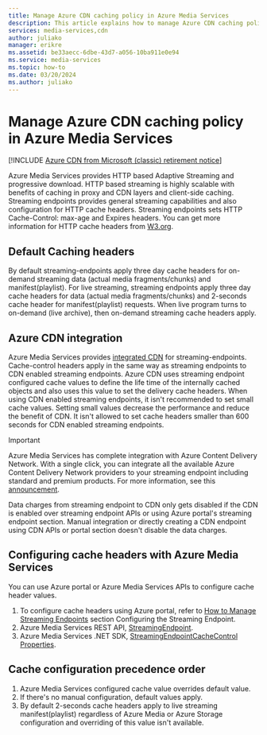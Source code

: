 ```yaml
---
title: Manage Azure CDN caching policy in Azure Media Services
description: This article explains how to manage Azure CDN caching policy in Azure Media Services.
services: media-services,cdn
author: juliako
manager: erikre
ms.assetid: be33aecc-6dbe-43d7-a056-10ba911e0e94
ms.service: media-services
ms.topic: how-to
ms.date: 03/20/2024
ms.author: juliako
---
```


# Manage Azure CDN caching policy in Azure Media Services

[!INCLUDE [Azure CDN from Microsoft (classic) retirement notice](../../includes/cdn-classic-retirement.md)]

Azure Media Services provides HTTP based Adaptive Streaming and progressive download. HTTP based streaming is highly scalable with benefits of caching in proxy and CDN layers and client-side caching. Streaming endpoints provides general streaming capabilities and also configuration for HTTP cache headers. Streaming endpoints sets HTTP Cache-Control: max-age and Expires headers. You can get more information for HTTP cache headers from [W3.org](https://www.w3.org/Protocols/rfc2616/rfc2616-sec13.html).

## Default Caching headers

By default streaming-endpoints apply three day cache headers for on-demand streaming data (actual media fragments/chunks) and manifest(playlist). For live streaming, streaming endpoints apply three day cache headers for data (actual media fragments/chunks) and 2-seconds cache header for manifest(playlist) requests. When live program turns to on-demand (live archive), then on-demand streaming cache headers apply.

## Azure CDN integration

Azure Media Services provides [integrated CDN](https://azure.microsoft.com/updates/azure-media-services-now-fully-integrated-with-azure-cdn/) for streaming-endpoints. Cache-control headers apply in the same way as streaming endpoints to CDN enabled streaming endpoints. Azure CDN uses streaming endpoint configured cache values to define the life time of the internally cached objects and also uses this value to set the delivery cache headers. When using CDN enabled streaming endpoints, it isn't recommended to set small cache values. Setting small values decrease the performance and reduce the benefit of CDN. It isn't allowed to set cache headers smaller than 600 seconds for CDN enabled streaming endpoints.

> [!IMPORTANT]
> Azure Media Services has complete integration with Azure Content Delivery Network. With a single click, you can integrate all the available Azure Content Delivery Network providers to your streaming endpoint including standard and premium products. For more information, see this [announcement](https://azure.microsoft.com/blog/standardstreamingendpoint/).
>
> Data charges from streaming endpoint to CDN only gets disabled if the CDN is enabled over streaming endpoint APIs or using Azure portal's streaming endpoint section. Manual integration or directly creating a CDN endpoint using CDN APIs or portal section doesn't disable the data charges.

## Configuring cache headers with Azure Media Services

You can use Azure portal or Azure Media Services APIs to configure cache header values.

1. To configure cache headers using Azure portal, refer to [How to Manage Streaming Endpoints](/azure/media-services/latest/stream-streaming-endpoint-concept) section Configuring the Streaming Endpoint.
2. Azure Media Services REST API, [StreamingEndpoint](/rest/api/media/operations/streamingendpoint#StreamingEndpointCacheControl).
3. Azure Media Services .NET SDK, [StreamingEndpointCacheControl Properties](/dotnet/api/microsoft.windowsazure.mediaservices.client.streamingendpointcachecontrol).

## Cache configuration precedence order

1. Azure Media Services configured cache value overrides default value.
2. If there's no manual configuration, default values apply.
3. By default 2-seconds cache headers apply to live streaming manifest(playlist) regardless of Azure Media or Azure Storage configuration and overriding of this value isn't available.
